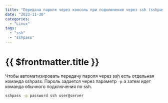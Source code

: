 ```yaml
---
title: "Передача пароля через консоль при подключении через ssh (sshpass)"
date: "2023-11-30"
categories:
  - "Linux"
tags:
  - "ssh"
  - "sshpass"
---
```


# {{ $frontmatter.title }}

Чтобы автоматизировать передачу пароля через ssh есть отдельная команда sshpass. Пароль задается через параметр `-p` а затем идет команда обычного подключения по ssh.

```bash
sshpass -p password ssh user@server
```
